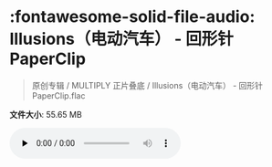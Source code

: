 # :fontawesome-solid-file-audio: Illusions（电动汽车） - 回形针PaperClip

> 原创专辑 / MULTIPLY 正片叠底 / Illusions（电动汽车） - 回形针PaperClip.flac

**文件大小**: 55.65 MB

<audio preload="none" controls><source src="https://file.hsyhx.top/原创专辑/MULTIPLY_正片叠底/Illusions（电动汽车） - 回形针PaperClip.flac" type="audio/mpeg">您的浏览器不支持此音频格式</audio>